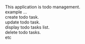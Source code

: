 This application is todo management.  
example ...  
create todo task.  
update todo task.  
display todo tasks list.  
delete todo tasks.  
etc  